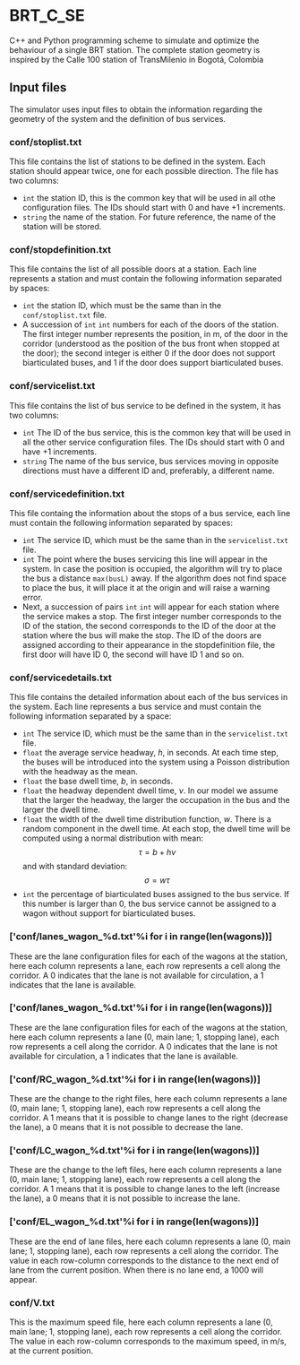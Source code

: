 # BRT_C_SE
C++ and Python programming scheme to simulate and optimize the behaviour of a single BRT station. The complete station geometry is inspired by the Calle 100 station of TransMilenio in Bogotá, Colombia


## Input files
The simulator uses input files to obtain the information regarding the geometry of the system and the definition of bus services.

### conf/stoplist.txt
This file contains the list of stations to be defined in the system. Each station should appear twice, one for each possible direction. The file has two columns:
- `int` the station ID, this is the common key that will be used in all othe configuration files. The IDs should start with 0 and have +1 increments.
- `string` the name of the station. For future reference, the name of the station will be stored.

### conf/stopdefinition.txt
This file contains the list of all possible doors at a station. Each line represents a station and must contain the following information separated by spaces:
- `int` the station ID, which must be the same than in the `conf/stoplist.txt` file.
- A succession of `int` `int` numbers for each of the doors of the station. The first integer number represents the position, in m, of the door in the corridor (understood as the position of the bus front when stopped at the door); the second integer is either 0 if the door does not support biarticulated buses, and 1 if the door does support biarticulated buses.


### conf/servicelist.txt
This file contains the list of bus service to be defined in the system, it has two columns:
- `int` The ID of the bus service, this is the common key that will be used in all the other service configuration files. The IDs should start with 0 and have +1 increments.
- `string` The name of the bus service, bus services moving in opposite directions must have a different ID and, preferably, a different name.

### conf/servicedefinition.txt
This file containg the information about the stops of a bus service, each line must contain the following information separated by spaces:
- `int` The service ID, which must be the same than in the `servicelist.txt` file.
- `int` The point where the buses servicing this line will appear in the system. In case the position is occupied, the algorithm will try to place the bus a distance `max(busL)` away. If the algorithm does not find space to place the bus, it will place it at the origin and will raise a warning error.
- Next, a succession of pairs `int` `int` will appear for each station where the service makes a stop. The first integer number corresponds to the ID of the station, the second corresponds to the ID of the door at the station where the bus will make the stop. The ID of the doors are assigned according to their appearance in the stopdefinition file, the first door will have ID 0, the second will have ID 1 and so on.

### conf/servicedetails.txt
This file contains the detailed information about each of the bus services in the system. Each line represents a bus service and must contain the following information separated by a space:
- `int` The service ID, which must be the same than in the `servicelist.txt` file.
- `float` the average service headway, $h$, in seconds. At each time step, the buses will be introduced into the system using a Poisson distribution with the headway as the mean.
- `float` the base dwell time, $b$, in seconds.
- `float` the headway dependent dwell time, $\nu$. In our model we assume that the larger the headway, the larger the occupation in the bus and the larger the dwell time.
- `float` the width of the dwell time distribution function, $w$. There is a random component in the dwell time. At each stop, the dwell time will be computed using a normal distribution with mean:
$$\tau = b + h\nu$$
and with standard deviation:
$$\sigma = w\tau$$
- `int` the percentage of biarticulated buses assigned to the bus service. If this number is larger than 0, the bus service cannot be assigned to a wagon without support for biarticulated buses.

### ['conf/lanes_wagon_%d.txt'%i for i in range(len(wagons))]
These are the lane configuration files for each of the wagons at the station, here each column represents a lane, each row represents a cell along the corridor. A 0 indicates that the lane is not available for circulation, a 1 indicates that the lane is available.

### ['conf/lanes_wagon_%d.txt'%i for i in range(len(wagons))]
These are the lane configuration files for each of the wagons at the station, here each column represents a lane (0, main lane; 1, stopping lane), each row represents a cell along the corridor. A 0 indicates that the lane is not available for circulation, a 1 indicates that the lane is available.

### ['conf/RC_wagon_%d.txt'%i for i in range(len(wagons))]
These are the change to the right files, here each column represents a lane (0, main lane; 1, stopping lane), each row represents a cell along the corridor. A 1 means that it is possible to change lanes to the right (decrease the lane), a 0 means that it is not possible to decrease the lane.

### ['conf/LC_wagon_%d.txt'%i for i in range(len(wagons))]
These are the change to the left files, here each column represents a lane (0, main lane; 1, stopping lane), each row represents a cell along the corridor. A 1 means that it is possible to change lanes to the left (increase the lane), a 0 means that it is not possible to increase the lane.

### ['conf/EL_wagon_%d.txt'%i for i in range(len(wagons))]
These are the end of lane files, here each column represents a lane (0, main lane; 1, stopping lane), each row represents a cell along the corridor. The value in each row-column corresponds to the distance to the next end of lane from the current position. When there is no lane end, a 1000 will appear.

### conf/V.txt
This is the maximum speed file, here each column represents a lane (0, main lane; 1, stopping lane), each row represents a cell along the corridor. The value in each row-column corresponds to the maximum speed, in m/s, at the current position.